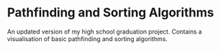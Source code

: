 # Pathfinding and Sorting Algorithms
An updated version of my high school graduation project. Contains a visualisation of basic pathfinding and sorting algorithms.